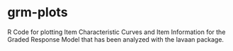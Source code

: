 # grm-plots
R Code for plotting Item Characteristic Curves and Item Information for the Graded Response Model that has been analyzed with the lavaan package.
